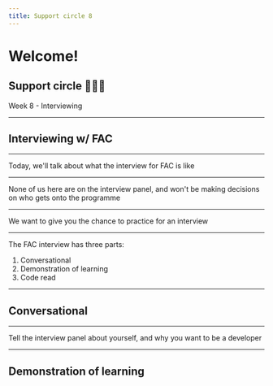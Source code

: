 ```yaml
---
title: Support circle 8
---
```


# Welcome!

## Support circle 👩🏽‍💻

Week 8 - Interviewing

---

<!-- {.secondary inverted}-->

## Interviewing w/ FAC

---

Today, we'll talk about what the interview for FAC is like

---

None of us here are on the interview panel, and won't be making decisions on who gets onto the programme

---

We want to give you the chance to practice for an interview

---

The FAC interview has three parts:

1. Conversational
1. Demonstration of learning
1. Code read

---

## Conversational

---

Tell the interview panel about yourself, and why you want to be a developer

---

## Demonstration of learning
